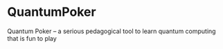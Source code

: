 # QuantumPoker
Quantum Poker – a serious pedagogical tool to learn quantum computing that is fun to play
